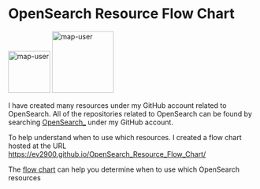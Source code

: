 # OpenSearch Resource Flow Chart

 <img width="85" alt="map-user" src="https://img.shields.io/badge/views-211-green"> <img width="125" alt="map-user" src="https://img.shields.io/badge/unique visits-049-green">

I have created many resources under my GitHub account related to OpenSearch. All of the repositories related to OpenSearch can be found by searching [OpenSearch_](https://github.com/ev2900?tab=repositories&q=OpenSearch_&type=&language=&sort=) under my GitHub account.

To help understand when to use which resources. I created a flow chart hosted at the URL https://ev2900.github.io/OpenSearch_Resource_Flow_Chart/

The [flow chart](https://ev2900.github.io/OpenSearch_Resource_Flow_Chart/) can help you determine when to use which OpenSearch resources
